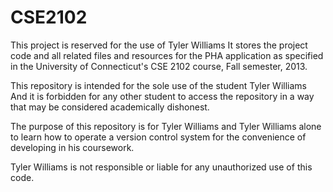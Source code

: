 CSE2102
=======
This project is reserved for the use of Tyler Williams
It stores the project code and all related files and resources
for the PHA application as specified in the University of Connecticut's
CSE 2102 course, Fall semester, 2013. 

This repository is intended for the sole use of the student Tyler Williams
And it is forbidden for any other student to access the repository in a way
that may be considered academically dishonest. 

The purpose of this repository is for Tyler Williams and Tyler Williams alone
to learn how to operate a version control system for the convenience of 
developing in his coursework. 

Tyler Williams is not responsible or liable for any unauthorized use of this code.

